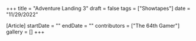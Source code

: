 +++
title = "Adventure Landing 3"
draft = false
tags = ["Showtapes"]
date = "11/29/2022"

[Article]
startDate = ""
endDate = ""
contributors = ["The 64th Gamer"]
gallery = []
+++

